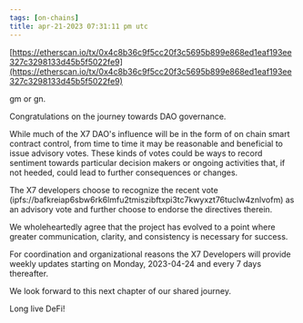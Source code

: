 ```yaml
---
tags: [on-chains]
title: apr-21-2023 07:31:11 pm utc
---
```


[https://etherscan.io/tx/0x4c8b36c9f5cc20f3c5695b899e868ed1eaf193ee327c3298133d45b5f5022fe9](https://etherscan.io/tx/0x4c8b36c9f5cc20f3c5695b899e868ed1eaf193ee327c3298133d45b5f5022fe9)

gm or gn.

Congratulations on the journey towards DAO governance.

While much of the X7 DAO's influence will be in the form of on chain smart contract control, from time to time it may be reasonable and beneficial to issue advisory votes. These kinds of votes could be ways to record sentiment towards particular decision makers or ongoing activities that, if not heeded, could lead to further consequences or changes.

The X7 developers choose to recognize the recent vote (ipfs://bafkreiap6sbw6rk6lmfu2tmiszibftxpi3tc7kwyxzt76tuclw4znlvofm) as an advisory vote and further choose to endorse the directives therein.

We wholeheartedly agree that the project has evolved to a point where greater communication, clarity, and consistency is necessary for success.

For coordination and organizational reasons the X7 Developers will provide weekly updates starting on Monday, 2023-04-24 and every 7 days thereafter.

We look forward to this next chapter of our shared journey.

Long live DeFi!
